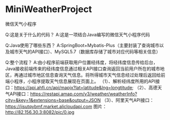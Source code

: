 # MiniWeatherProject
微信天气小程序


Q:这是关于什么的代码？
A:这是一项结合Java编写的微信天气小程序代码

Q:Java使用了哪些东西？
A:SpringBoot+Mybatis-Plus（主要封装了查询城市以及城市天气的API接口）、MySQL5.7（数据库存储了城市对应代码等相关信息）

Q:整个流程？
A:由小程序前端获取用户位置经纬度，将经纬度信息传给后台，Java接收前端传来的经纬度信息通过相关API接口查询返回当前用户所在的城市地区，再通过城市地区信息查询天气信息。将所得城市天气信息经过处理后返回给前端小程序，小程序提取天气信息展现在页面上。
（1）、解析经纬度所用的API接口：https://api.ahfi.cn/api/mapjx?lat=latitude&lng=longtitude;
（2）、高德天气API接口：https://restapi.amap.com/v3/weather/weatherInfo?city=&key=1&extensions=base&output=JSON
（3）、阿里天气API接口：https://jisutqybmf.market.alicloudapi.com
图片：http://82.156.30.3:8082/pic/0.jpg
